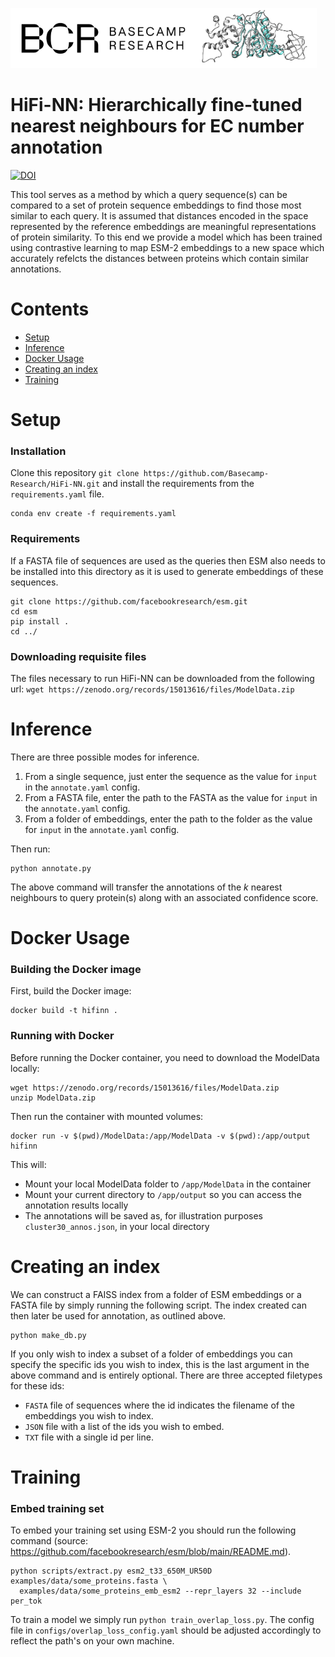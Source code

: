 ![](assets/bcr_logo.png)
# HiFi-NN: Hierarchically fine-tuned nearest neighbours for EC number annotation
[![DOI](https://zenodo.org/badge/DOI/10.5281/zenodo.15013616.svg)](https://doi.org/10.5281/zenodo.15013616)

This tool serves as a method by which a query sequence(s) can be compared to a set of protein sequence embeddings to find those most similar to each query. It is assumed that distances encoded in the space represented by the reference embeddings are meaningful representations of protein similarity. To this end we provide a model which has been trained using contrastive learning to map ESM-2 embeddings to a new space which accurately refelcts the distances between proteins which contain similar annotations.

# Contents
- [Setup](#setup)
- [Inference](#inference)
- [Docker Usage](#docker-usage)
- [Creating an index](#creating-an-index)
- [Training](#training)

# Setup
### Installation
Clone this repository `git clone https://github.com/Basecamp-Research/HiFi-NN.git` and install the requirements from the `requirements.yaml` file.
```
conda env create -f requirements.yaml
```
### Requirements
If a FASTA file of sequences are used as the queries then ESM also needs to be installed into this directory as it is used to generate embeddings of these sequences.

```
git clone https://github.com/facebookresearch/esm.git
cd esm
pip install .
cd ../
```

### Downloading requisite files
The files necessary to run HiFi-NN can be downloaded from the following url:
`wget https://zenodo.org/records/15013616/files/ModelData.zip`

# Inference
There are three possible modes for inference.
1. From a single sequence, just enter the sequence as the value for `input` in the `annotate.yaml` config.
2. From a FASTA file, enter the path to the FASTA as the value for `input` in the `annotate.yaml` config.
3. From a folder of embeddings, enter the path to the folder as the value for `input` in the `annotate.yaml` config.

Then run:
```
python annotate.py
```

The above command will transfer the annotations of the _k_ nearest neighbours to query protein(s) along with an associated confidence score.

# Docker Usage
### Building the Docker image
First, build the Docker image:
```
docker build -t hifinn .
```

### Running with Docker
Before running the Docker container, you need to download the ModelData locally:
```
wget https://zenodo.org/records/15013616/files/ModelData.zip
unzip ModelData.zip
```

Then run the container with mounted volumes:
```
docker run -v $(pwd)/ModelData:/app/ModelData -v $(pwd):/app/output hifinn
```

This will:
- Mount your local ModelData folder to `/app/ModelData` in the container
- Mount your current directory to `/app/output` so you can access the annotation results locally
- The annotations will be saved as, for illustration purposes `cluster30_annos.json`, in your local directory

# Creating an index
We can construct a FAISS index from a folder of ESM embeddings or a FASTA file by simply running the following script.  The index created can then later be used for annotation, as outlined above. 
```
python make_db.py
```
If you only wish to index a subset of a folder of embeddings you can specify the specific ids you wish to index, this is the last argument in the above command and is entirely optional. There are three accepted filetypes for these ids:
- `FASTA` file of sequences where the id indicates the filename of the embeddings you wish to index.
- `JSON` file with a list of the ids you wish to embed.
- `TXT` file with a single id per line.

# Training
### Embed training set
To embed your training set using ESM-2 you should run the following command (source: https://github.com/facebookresearch/esm/blob/main/README.md).
```
python scripts/extract.py esm2_t33_650M_UR50D examples/data/some_proteins.fasta \
  examples/data/some_proteins_emb_esm2 --repr_layers 32 --include per_tok
```

To train a model we simply run `python train_overlap_loss.py`. The config file in `configs/overlap_loss_config.yaml` should be adjusted accordingly to reflect the path's on your own machine.

